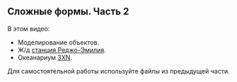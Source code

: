 ## Сложные формы. Часть 2

В этом видео:

- Моделирование объектов.
- Ж/д [станция Реджо-Эмилия](https://calatrava.com/projects/reggio-emilia-stazione-mediopadana-reggio-emilia.html).
- Океанариум [3XN](https://www.archdaily.com/348532/the-blue-planet-3xn).

Для самостоятельной работы используйте файлы из предыдущей части.  

[](https://player.softculture.cc/embed/MRM/MRM_8.16.03_L1-2_Form)

